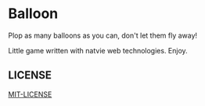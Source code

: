 # Balloon

Plop as many balloons as you can, don't let them fly away!

Little game written with natvie web technologies. Enjoy.

## LICENSE

[MIT-LICENSE](LICENSE)